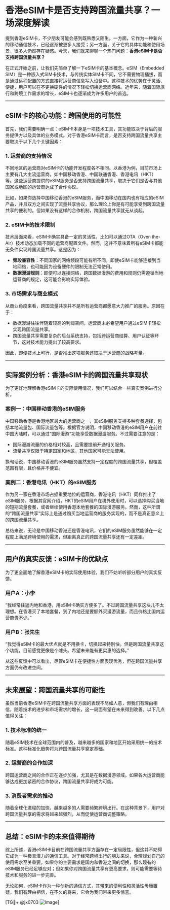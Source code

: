 # 香港eSIM卡是否支持跨国流量共享？一场深度解读

提到香港eSIM卡，不少朋友可能会感到既熟悉又陌生。一方面，它作为一种新兴的移动通信技术，已经逐渐被更多人接受；另一方面，关于它的具体功能和使用场景，很多人仍然存在疑惑。今天，我们就来聊聊一个热门问题：**香港eSIM卡是否支持跨国流量共享？**

在正式开始之前，让我们先简单了解一下eSIM卡的基本概念。eSIM（Embedded SIM）是一种嵌入式SIM卡技术，与传统实体SIM卡不同，它不需要物理插拔，而是通过远程配置的方式直接将运营商信息写入设备中。这种技术的优势在于灵活、便捷，用户可以在不更换硬件的情况下轻松切换运营商网络。近年来，随着国际旅行和跨境工作需求的增长，eSIM卡也逐渐成为许多用户的首选。

---

## eSIM卡的核心功能：跨国使用的可能性

首先，我们需要明确一点：eSIM卡本身是一项技术工具，其功能取决于背后的服务提供方以及具体的业务模式。对于香港eSIM卡而言，是否支持跨国流量共享主要取决于以下几个关键因素：

### 1. **运营商的支持情况**
   不同地区的运营商对eSIM卡的功能开发程度各不相同。以香港为例，目前市场上主要有几大主流运营商，如中国移动香港、中国联通香港、香港电讯（HKT）等。这些运营商提供的eSIM服务是否支持跨国流量共享，取决于它们是否与其他国家或地区的运营商达成了合作协议。

   比如，如果你选择中国移动香港的eSIM服务，而中国移动在国内也有相应的eSIM产品，并且双方之间实现了流量共享协议，那么理论上你是有可能享受到跨国流量共享的便利的。但如果没有这样的合作机制，跨国流量共享就无从谈起。

### 2. **eSIM卡的技术限制**
   技术层面来看，eSIM卡确实具备一定的灵活性，比如可以通过OTA（Over-the-Air）技术动态加载不同的运营商配置文件。然而，这并不意味着所有eSIM卡都能无条件实现跨国流量共享。这是因为：
   - **频段兼容性**：不同国家的网络频段可能有所不同，即使eSIM卡能够连接到当地网络，也可能因为设备硬件的限制无法正常使用。
   - **数据漫游规则**：即便可以连接网络，跨国数据漫游的费用和规则仍需遵循当地运营商的规定，这可能会影响实际体验。

### 3. **市场需求与商业模式**
   从商业角度来看，跨国流量共享并不是所有运营商都愿意大力推广的服务。原因在于：
   - 数据漫游往往伴随着较高的利润空间，运营商未必希望用户通过eSIM卡轻松实现跨国流量共享。
   - 跨国流量共享需要复杂的后台系统支持，包括跨运营商结算、用户认证等环节，这对技术能力提出了较高要求。

因此，即便技术上可行，是否推出这项服务还取决于运营商的战略考量。

---

## 实际案例分析：香港eSIM卡的跨国流量共享现状

为了更好地理解香港eSIM卡的实际使用情况，我们可以结合一些真实案例进行分析。

### 案例一：中国移动香港的eSIM服务
中国移动香港是香港地区最大的运营商之一，其eSIM服务支持多种套餐选择，包括本地流量包、国际流量包等。根据官方说明，中国移动香港的eSIM用户在前往中国大陆时，可以通过“国际漫游”功能享受数据漫游服务。不过需要注意的是：
   - 国际漫游流量的价格相对较高，且需要提前开通相关服务。
   - 流量共享仅限于特定国家和地区，其他国家可能无法使用。

换句话说，中国移动香港的eSIM服务虽然支持一定程度的跨国流量共享，但覆盖范围有限，且价格并不便宜。

### 案例二：香港电讯（HKT）的eSIM服务
作为另一家在香港市场占据重要地位的运营商，香港电讯（HKT）同样推出了eSIM服务。根据其官网介绍，HKT的eSIM用户在境外使用时，可以选择购买当地的短期流量套餐，或者继续使用香港本地套餐的国际漫游服务。然而，这种所谓的“跨国流量共享”实际上是通过购买当地运营商的服务实现的，而不是真正意义上的跨国流量共享。

总结来说，无论是中国移动香港还是香港电讯，它们的eSIM服务虽然能够在一定程度上满足跨境使用的需求，但距离真正的跨国流量共享还有一定差距。

---

## 用户的真实反馈：eSIM卡的优缺点

为了更全面地了解香港eSIM卡的实际使用体验，我们不妨听听部分用户的真实反馈。

### 用户A：小李
“我经常往返内地和香港，用eSIM卡确实方便多了。不过跨国流量共享这块儿不太理想。在香港买了本地套餐，到了内地还是要额外买漫游流量，而且价格比国内运营商贵不少。”

### 用户B：张先生
“我觉得eSIM卡的最大优点就是不用换卡，切换起来特别快。但是跨国流量共享这个功能，目前感觉更像是个噱头。希望未来能有更实惠的选择。”

从这些反馈中可以看出，尽管eSIM卡在便捷性方面表现优秀，但在跨国流量共享方面仍有改进空间。

---

## 未来展望：跨国流量共享的可能性

虽然当前香港eSIM卡在跨国流量共享方面的表现不尽如人意，但我们有理由相信，随着技术的进步和市场需求的增长，这一局面有望在未来得到改善。以下几点值得关注：

### 1. **技术标准的统一**
   随着eSIM技术在全球范围内的普及，越来越多的国家和地区开始采用统一的技术标准。这种标准化趋势将为跨国流量共享奠定基础。

### 2. **运营商的合作加深**
   跨国运营商之间的合作正在逐步加强，尤其是在数据漫游领域。如果各大运营商能够达成更加紧密的合作协议，跨国流量共享将成为可能。

### 3. **消费者需求的推动**
   随着全球化进程的加快，越来越多的人需要频繁跨境出行。在这种背景下，用户对跨国流量共享的需求将越来越强烈，从而促使运营商调整策略。

---

## 总结：eSIM卡的未来值得期待

综上所述，香港eSIM卡目前在跨国流量共享方面存在一定局限性，但这并不妨碍它成为一种极具潜力的通信工具。对于经常跨境出行的朋友来说，合理规划自己的使用需求至关重要。如果你的主要需求是国内和香港之间的切换，那么现有的eSIM服务已经足够应对；但如果你对跨国流量共享有更高要求，则可能需要等待技术和服务的进一步完善。

无论如何，eSIM卡作为一种创新的通信方式，其带来的便利性和灵活性毋庸置疑。我们有理由相信，在不久的将来，它会为我们带来更多惊喜。

[TG💪+ @jx0703 ![Image](https://github.com/user-attachments/assets/dbca1d08-cadb-493c-b0ec-ad6f7a83f270)]